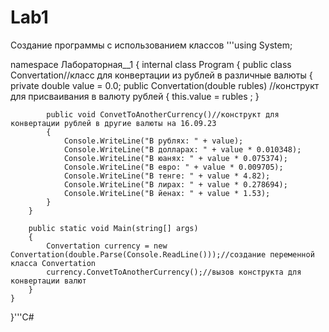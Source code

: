 # Lab1
Создание программы с использованием классов
'﻿''using System;

namespace Лабораторная__1
{
    internal class Program
    {
        public class Convertation//класс для конвертации из рублей в различные валюты
        {
            private double value = 0.0;
            public Convertation(double rubles) //конструкт для присваивания в валюту рублей
            {
            this.value = rubles ;
            }

            public void ConvetToAnotherCurrency()//конструкт для конвертации рублей в другие валюты на 16.09.23
            {
                Console.WriteLine("В рублях: " + value);
                Console.WriteLine("В долларах: " + value * 0.010348);
                Console.WriteLine("В юанях: " + value * 0.075374);
                Console.WriteLine("В евро: " + value * 0.009705);
                Console.WriteLine("В тенге: " + value * 4.82);
                Console.WriteLine("В лирах: " + value * 0.278694);
                Console.WriteLine("В йенах: " + value * 1.53);
            }
        }

        public static void Main(string[] args)
        {
            Convertation currency = new Convertation(double.Parse(Console.ReadLine()));//создание переменной класса Convertation
            currency.ConvetToAnotherCurrency();//вызов конструкта для конвертации валют
        }
    }
}'''C# 
